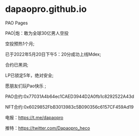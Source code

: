 # dapaopro.github.io

PAO Pages

PAO|炮：敢为全球30亿男人空投

空投预热1个月;

已于2022年5月20日下午5：20分成功上线Mdex;

合约已黑洞;

LP已锁定5年，绝对安全;

愿朋友们玩Pao快乐 ;

PAO合约:0x77031A4b64ec1CAED3944D2A0fb1c8292522A43d

NFT合约:0x6029852FbB3013983c5B090356c6157CF459Ad19

电报：https://t.me/dapaopro

推特：https://twitter.com/Dapaopro_heco

